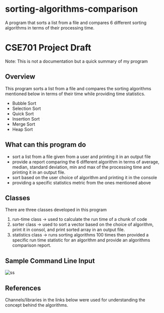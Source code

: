 # sorting-algorithms-comparison
A program that sorts a list from a file and compares 6 different sorting algorithms in terms  of their processing time.
# CSE701 Project Draft 
Note: This is not a documentation but a quick summary of my program 

## Overview 
This program sorts a list from a file and compares the sorting algorithms mentioned below in terms of their time while providing time statistics.
* Bubble Sort
* Selection Sort
* Quick Sort
* Insertion Sort
* Merge Sort 
* Heap Sort
  
## What can this program do 
* sort a list from a file given from a user and printing it in an output file 
* provide a report comparing the 6 different algorithm in terms of average, median, standard deviation, min and max of the processing time and printing it in an output file.
* sort based on the user choice of algorithm and printing it in the console 
* providing a specific statistics metric from the ones mentioned above 

## Classes
There are three classes developed in this program 

1. run-time class -> used to calculate the run time of a chunk of code 
2. sorter class -> used to sort a vector based on the choice of algorithm, print it in consol, and print sorted array in an output file.
3. statistics class -> runs sorting algorithms 100 times then provided a specific run time statistic for an algorithm and provide an algorithms comparison report.

## Sample Command Line Input 
![ss](https://user-images.githubusercontent.com/69400494/208174525-ce9e6a65-f91b-44b4-86f3-9bf6ae995b8f.png)

## References 
Channels/libraries in the links below were used for understanding the concept behind the algorithms.
[]()
[]()
